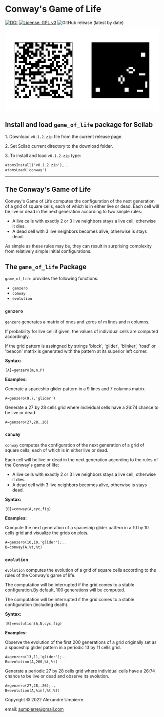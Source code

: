 # Conway's Game of Life

[![DOI](https://zenodo.org/badge/576362494.svg)](https://zenodo.org/badge/latestdoi/576362494)
[![License: GPL v3](https://img.shields.io/badge/License-GPLv3-blue.svg)](https://www.gnu.org/licenses/gpl-3.0)
![GitHub release (latest by date)](https://img.shields.io/github/v/release/aumpierre-unb/Game-of-Life-for-Scilab)

![Illustrative graphical output](https://github.com/aumpierre-unb/Game-of-Life-for-Scilab/blob/main/docs/window.png "Example of graphical output")

## Install and load `game_of_life` package for Scilab

1\. Download `v0.1.2.zip` file from the current release page.

2\. Set Scilab current directory to the download folder.

3\. To install and load `v0.1.2.zip` type:

```dotnetcli
atomsInstall('v0.1.2.zip'),..
atomsLoad('conway')
```

---

## The Conway's Game of Life

Conway's Game of Life computes the configuration of the next generation of a grid of square cells, each of which is in either live or dead. Each cell will be live or dead in the next generation according to two simple rules:

- A live cells with exactly 2 or 3 live neighbors stays a live cell, otherwise it dies.
- A dead cell with 3 live neighbors becomes alive, otherwise is stays dead.

As simple as these rules may be, they can result in surprising complexity from relatively simple initial configurations.

## The `game_of_life` Package

`game_of_life` provides the following functions:

- `genzero`
- `conway`
- `evolution`

### `genzero`

`genzero` generates a matrix of ones and zeros of m lines and n columns.

If probability for live cell if given, the values of individual cells are computed accordingly.

If the grid pattern is assingned by strings 'block', 'glider', 'blinker', 'toad' or 'beacon' matrix is generated with the pattern at its superior left corner.

**Syntax:**

```dotnetcli
[A]=genzero(m,n,P)
```

**Examples:**

Generate a spaceship glider pattern in a 9 lines and 7 columns matrix.

```dotnetcli
A=genzero(9,7,'glider')
```

Generate a 27 by 28 cells grid where individual cells have a 26:74 chance to be live or dead.

```dotnetcli
A=genzero(27,28,.26)
```

### `conway`

`conway` computes the configuration of the next generation of a grid of square cells, each of which is in either live or dead.

Each cell will be live or dead in the next generation according to the rules of the Conway's game of life:

- A live cells with exactly 2 or 3 live neighbors stays a live cell, otherwise it dies.
- A dead cell with 3 live neighbors becomes alive, otherwise is stays dead.

**Syntax:**

```dotnetcli
[B]=conway(A,cyc,fig)
```

**Examples:**

Compute the next generation of a spaceship glider pattern in a 10 by 10 cells grid and visualize the grids on plots.

```dotnetcli
A=genzero(10,10,'glider');..
B=conway(A,%t,%t)
```

### `evolution`

`evolution` computes the evolution of a grid of square cells according to the rules of the Conway's game of life.

The computation will be interrupted if the grid comes to a stable configuration.By default, 100 generations will be computed.

The computation will be interrupted if the grid comes to a stable configuration (including death).

**Syntax:**

```dotnetcli
[B]=evolution(A,N,cyc,fig)
```

**Examples:**

Observe the evolution of the first 200 generations of a grid originally set as a spaceship glider pattern in a periodic 13 by 11 cells grid.

```dotnetcli
A=genzero(13,11,'glider');..
B=evolution(A,200,%t,%t)
```

Generate a periodic 27 by 28 cells grid where individual cells have a 26:74 chance to be live or dead and observe its evolution.

```dotnetcli
A=genzero(27,28,.26);..
B=evolution(A,%inf,%t,%t)
```

Copyright &copy; 2022 Alexandre Umpierre

email: aumpierre@gmail.com
